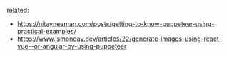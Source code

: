 related:

- https://nitayneeman.com/posts/getting-to-know-puppeteer-using-practical-examples/
- https://www.jsmonday.dev/articles/22/generate-images-using-react-vue--or-angular-by-using-puppeteer
